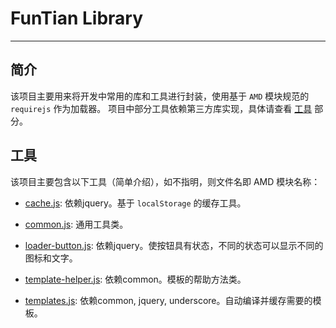 # FunTian Library

---

## 简介

该项目主要用来将开发中常用的库和工具进行封装，使用基于 `AMD` 模块规范的 `requirejs` 作为加载器。
项目中部分工具依赖第三方库实现，具体请查看 [工具](#工具) 部分。


## 工具

该项目主要包含以下工具（简单介绍），如不指明，则文件名即 AMD 模块名称：

- [cache.js](module-cache.html): 依赖jquery。基于 `localStorage` 的缓存工具。

- [common.js](module-common.html): 通用工具类。

- [loader-button.js](module-loader-button.html): 依赖jquery。使按钮具有状态，不同的状态可以显示不同的图标和文字。

- [template-helper.js](module-template-helper.html): 依赖common。模板的帮助方法类。

- [templates.js](module-template.html): 依赖common, jquery, underscore。自动编译并缓存需要的模板。
